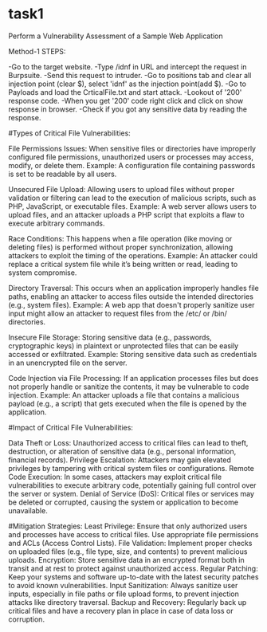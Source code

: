 # task1
Perform a Vulnerability Assessment of a Sample Web Application

Method-1 STEPS:

 -Go to the target website.
 -Type /idnf in URL and intercept the request in Burpsuite.
 -Send this request to intruder.
 -Go to positions tab and clear all injection point (clear $), select 'idnf' as the injection    point(add $).
 -Go to Payloads and load the CrticalFile.txt and start attack.
 -Lookout of '200' response code.
 -When you get '200' code right click and click on show response in browser.
 -Check if you got any sensitive data by reading the response. 


#Types of Critical File Vulnerabilities:

File Permissions Issues: When sensitive files or directories have improperly configured file permissions, unauthorized users or processes may access, modify, or delete them.
  Example: A configuration file containing passwords is set to be readable by all users.
  
Unsecured File Upload: Allowing users to upload files without proper validation or filtering can lead to the execution of malicious scripts, such as PHP, JavaScript, or executable files.
  Example: A web server allows users to upload files, and an attacker uploads a PHP script that exploits a flaw to execute arbitrary commands.
  
  Race Conditions: This happens when a file operation (like moving or deleting files) is performed without proper synchronization, allowing attackers to exploit the timing of the operations.
   Example: An attacker could replace a critical system file while it’s being written or read, leading to system compromise.
   
Directory Traversal: This occurs when an application improperly handles file paths, enabling an attacker to access files outside the intended directories (e.g., system files).
Example: A web app that doesn't properly sanitize user input might allow an attacker to request files from the /etc/ or /bin/ directories.

Insecure File Storage: Storing sensitive data (e.g., passwords, cryptographic keys) in plaintext or unprotected files that can be easily accessed or exfiltrated.
Example: Storing sensitive data such as credentials in an unencrypted file on the server.

Code Injection via File Processing: If an application processes files but does not properly handle or sanitize the contents, it may be vulnerable to code injection.
Example: An attacker uploads a file that contains a malicious payload (e.g., a script) that gets executed when the file is opened by the application.


#Impact of Critical File Vulnerabilities:

Data Theft or Loss: Unauthorized access to critical files can lead to theft, destruction, or alteration of sensitive data (e.g., personal information, financial records).
Privilege Escalation: Attackers may gain elevated privileges by tampering with critical system files or configurations.
Remote Code Execution: In some cases, attackers may exploit critical file vulnerabilities to execute arbitrary code, potentially gaining full control over the server or system.
Denial of Service (DoS): Critical files or services may be deleted or corrupted, causing the system or application to become unavailable.

#Mitigation Strategies:
Least Privilege: Ensure that only authorized users and processes have access to critical files. Use appropriate file permissions and ACLs (Access Control Lists).
File Validation: Implement proper checks on uploaded files (e.g., file type, size, and contents) to prevent malicious uploads.
Encryption: Store sensitive data in an encrypted format both in transit and at rest to protect against unauthorized access.
Regular Patching: Keep your systems and software up-to-date with the latest security patches to avoid known vulnerabilities.
Input Sanitization: Always sanitize user inputs, especially in file paths or file upload forms, to prevent injection attacks like directory traversal.
Backup and Recovery: Regularly back up critical files and have a recovery plan in place in case of data loss or corruption.
